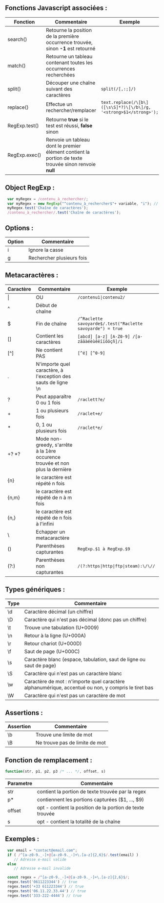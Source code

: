 Fonctions Javascript associées :
--------------------------------
| Fonction  | Commentaire                                   | Exemple
|-----------|-----------------------------------------------|--------
| search()  | Retourne la position de la première occurrence trouvée, sinon **-1** est retourné
| match()   | Retourne un tableau contenant toutes les occurrences recherchées
| split()   | Découper une chaîne suivant des caractères    | ` split(/[,:;]/) `
| replace() | Effectue un rechercher/remplacer              | ` text.replace(/\[b\]([\s\S]*?)\[\/b\]/g, '<strong>$1</strong>'); `
| RegExp.test() | Retourne **true** si le test est réussi, **false** sinon
| RegExp.exec() | Renvoie un tableau dont le premier élément contient la portion de texte trouvée sinon renvoie **null**

Object RegExp :
---------------
```javascript
 var myRegex = /contenu_à_rechercher/;
 var myRegex = new RegExp("^contenu_à_rechercher$"+ variable, "i"); // permet d'inclure des variables dans la regex
 myRegex.test('Chaîne de caractères');
 /contenu_à_rechercher/.test('Chaîne de caractères');
```

Options :
---------
| Option| Commentaire
|-------|------------
| i     | Ignore la casse              | ` /contenu_à_rechercher/i `
| g     | Rechercher plusieurs fois

Metacaractères :
----------------
| Caractère | Commentaire                  | Exemple
|-----------|------------------------------|--------
| \|    | OU                           | ` /contenu1\|contenu2/ `
| ^     | Début de chaîne
| $     | Fin de chaîne                | ` /^Raclette savoyarde$/.test("Raclette savoyarde") = true `
| []    | Contient les caractères      | ` [abcd] [a-z] [A-Z0-9] /[a-zâäàéèùêëîïôöçñ]/i `
| [^]   | Ne contient PAS              | ` [^é] [^0-9] `
| .     | N'importe quel caractère, à l'exception des sauts de ligne \n
| ?     | Peut apparaître 0 ou 1 fois  | ` /raclett?e/ `
| +     | 1 ou plusieurs fois          | ` /raclet+e/ `
| \*    | 0, 1 ou plusieurs fois       | ` /raclet*e/ `
| +? *? | Mode non-greedy, s'arrête à la 1ère occurence trouvée et non plus la dernière
| {n}   | le caractère est répété n fois
| {n,m} | le caractère est répété de n à m fois
| {n,}  | le caractère est répété de n fois à l'infini
| \\    | Echapper un metacaractère
| ()    | Parenthèses capturantes      | ` RegExp.$1 à RegExp.$9 `
| (?:)  | Parenthèses non capturantes  | ` /(?:https\|http\|ftp\|steam):\/\// `

Types génériques :
------------------
| Type      | Commentaire
|-----------|------------
| \d    | Caractère décimal (un chiffre)
| \D    | Caractère qui n'est pas décimal (donc pas un chiffre)
| \t    | Trouve une tabulation (U+0009)
| \n    | Retour à la ligne (U+000A)
| \r    | Retour chariot (U+000D)
| \f    | Saut de page (U+000C)
| \s    | Caractère blanc (espace, tabulation, saut de ligne ou saut de page)
| \S    | Caractère qui n'est pas un caractère blanc
| \w    | Caractère de mot : n'importe quel caractère alphanumérique, accentué ou non, y compris le tiret bas
| \W    | Caractère qui n'est pas un caractère de mot

Assertions :
------------
| Assertion | Commentaire
|-----------|------------
| \b    | Trouve une limite de mot
| \B    | Ne trouve pas de limite de mot

Fonction de remplacement :
--------------------------
```javascript
function(str, p1, p2, p3 /* ... */, offset, s)
```
| Parametre  | Commentaire
|------------|------------
| str    | contient la portion de texte trouvée par la regex
| p*     | contiennent les portions capturées ($1, ..., $9)
| offset | opt - contient la position de la portion de texte trouvée
| s      | opt - contient la totalité de la chaîne

## Exemples :
```javascript
 var email = "contact@email.com";
 if ( /^[a-z0-9._-]+@[a-z0-9._-]+\.[a-z]{2,6}$/.test(email) )
    // Adresse e-mail valide
 else
    // Adresse e-mail invalide
```
```javascript
 const regex = /^[a-z0-9._-]+@[a-z0-9._-]+\.[a-z]{2,6}$/;
 regex.test('0611223344') // true
 regex.test('+33 611223344') // true
 regex.test('06.11.22.33.44') // true
 regex.test('333-222-4444') // true
```
